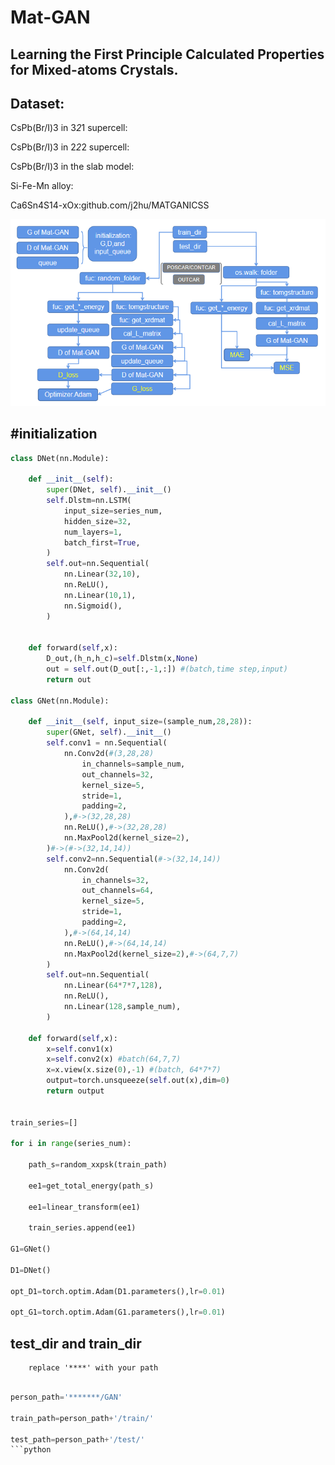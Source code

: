 Mat-GAN
========
Learning the First Principle Calculated Properties for Mixed-atoms Crystals.
-------------------------------------------------------------------


Dataset:
----------


CsPb(Br/I)3 in 3*2*1 supercell:

CsPb(Br/I)3 in 2*2*2 supercell:

CsPb(Br/I)3 in the slab model:

Si-Fe-Mn alloy:

Ca6Sn4S14-xOx:github.com/j2hu/MATGANICSS

![Mat-GAN](https://github.com/j2hu/Mat-GAN/blob/master/Mat-GAN-code-flow.png)


#initialization
----------------------
```python
class DNet(nn.Module):

    def __init__(self):
        super(DNet, self).__init__()
        self.Dlstm=nn.LSTM(
            input_size=series_num,
            hidden_size=32,
            num_layers=1,
            batch_first=True,
        )
        self.out=nn.Sequential(
            nn.Linear(32,10),
            nn.ReLU(),
            nn.Linear(10,1),
            nn.Sigmoid(),
        )

        
    def forward(self,x):
        D_out,(h_n,h_c)=self.Dlstm(x,None)
        out = self.out(D_out[:,-1,:]) #(batch,time step,input)   
        return out

class GNet(nn.Module):
    
    def __init__(self, input_size=(sample_num,28,28)):
        super(GNet, self).__init__()
        self.conv1 = nn.Sequential(
            nn.Conv2d(#(3,28,28)
                in_channels=sample_num,
                out_channels=32,
                kernel_size=5,
                stride=1,
                padding=2,
            ),#->(32,28,28)
            nn.ReLU(),#->(32,28,28)
            nn.MaxPool2d(kernel_size=2),
        )#->(#->(32,14,14))
        self.conv2=nn.Sequential(#->(32,14,14))
            nn.Conv2d(
                in_channels=32,
                out_channels=64,
                kernel_size=5,
                stride=1,
                padding=2,
            ),#->(64,14,14)
            nn.ReLU(),#->(64,14,14)
            nn.MaxPool2d(kernel_size=2),#->(64,7,7)
        )
        self.out=nn.Sequential(
            nn.Linear(64*7*7,128),
            nn.ReLU(),
            nn.Linear(128,sample_num),            
        )
        
    def forward(self,x):
        x=self.conv1(x)
        x=self.conv2(x) #batch(64,7,7)
        x=x.view(x.size(0),-1) #(batch, 64*7*7)
        output=torch.unsqueeze(self.out(x),dim=0)
        return output
        

train_series=[]

for i in range(series_num):

    path_s=random_xxpsk(train_path)
    
    ee1=get_total_energy(path_s)
    
    ee1=linear_transform(ee1)
    
    train_series.append(ee1)
    
G1=GNet()

D1=DNet()

opt_D1=torch.optim.Adam(D1.parameters(),lr=0.01)

opt_G1=torch.optim.Adam(G1.parameters(),lr=0.01)
```

test_dir and train_dir
-----------------------
        replace '****' with your path
```python

person_path='*******/GAN'

train_path=person_path+'/train/'

test_path=person_path+'/test/'
```python

